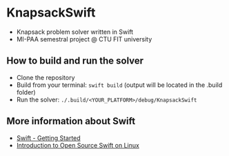 # KnapsackSwift

- Knapsack problem solver written in Swift
- MI-PAA semestral project @ CTU FIT university

## How to build and run the solver
- Clone the repository
- Build from your terminal: ```swift build``` (output will be located in the .build folder)
- Run the solver: ```./.build/<YOUR_PLATFORM>/debug/KnapsackSwift```

## More information about Swift
- [Swift - Getting Started](https://swift.org/getting-started/)
- [Introduction to Open Source Swift on Linux](https://www.raywenderlich.com/122189/introduction-to-open-source-swift-on-linux)
